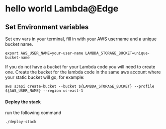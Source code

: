 # hello world Lambda@Edge

## Set Environment variables 

Set env vars in your terminal, fill in with your AWS username and a unique bucket name.

`export AWS_USER_NAME=your-user-name LAMBDA_STORAGE_BUCKET=unique-bucket-name`

If you do not have a bucket for your Lambda code you will need to create one. Create the bucket for the lambda code in the same aws account where your static bucket will go, for example:

`aws s3api create-bucket --bucket ${LAMBDA_STORAGE_BUCKET} --profile ${AWS_USER_NAME} --region us-east-1`

#### Deploy the stack 

run the following command

```./deploy-stack```

